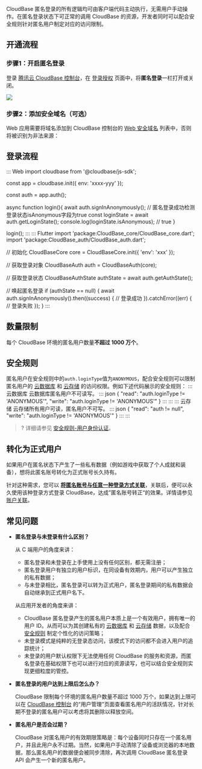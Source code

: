 CloudBase 匿名登录的所有逻辑均可由客户端代码主动执行，无需用户手动操作。在匿名登录状态下可正常的调用 CloudBase 的资源，开发者同时可以配合安全规则针对匿名用户制定对应的访问限制。

## 开通流程

### 步骤1：开启匿名登录[](id:step1)

登录 [腾讯云 CloudBase 控制台](https://console.cloud.tencent.com/tcb)，在 [登录授权](https://console.cloud.tencent.com/tcb/env/login) 页面中，将**匿名登录**一栏打开或关闭。

![](https://qcloudimg.tencent-cloud.cn/raw/0963897b59fd995481c2254b89493f5f.png)

### 步骤2：添加安全域名（可选）[](id:step2)

Web 应用需要将域名添加到 CloudBase 控制台的 [Web 安全域名](https://console.cloud.tencent.com/tcb/env/safety) 列表中，否则将被识别为非法来源：

## 登录流程
<dx-codeblock>
:::  Web
import cloudbase from '@cloudbase/js-sdk';

const app = cloudbase.init({
  env: 'xxxx-yyy'
});

const auth = app.auth();

async function login(){
  await auth.signInAnonymously();
  // 匿名登录成功检测登录状态isAnonymous字段为true
  const loginState = await auth.getLoginState();
  console.log(loginState.isAnonymous); // true
}

login();
:::
:::  Flutter
import 'package:CloudBase_core/CloudBase_core.dart';
import 'package:CloudBase_auth/CloudBase_auth.dart';

// 初始化
CloudBaseCore core = CloudBaseCore.init({
    'env': 'xxx'
});

// 获取登录对象
CloudBaseAuth auth = CloudBaseAuth(core);

// 获取登录状态
CloudBaseAuthState authState = await auth.getAuthState();

// 唤起匿名登录
if (authState == null) {
    await auth.signInAnonymously().then((success) {
        // 登录成功
    }).catchError((err) {
        // 登录失败
    });
}
:::
</dx-codeblock>

## 数量限制

每个 CloudBase 环境的匿名用户数量**不超过 1000 万个**。

## 安全规则

匿名用户在安全规则中的`auth.loginType`值为`ANONYMOUS`，配合安全规则可以限制匿名用户的 [云数据库](https://cloud.tencent.com/document/product/876/19369) 和 [云存储](https://cloud.tencent.com/document/product/876/19376) 的访问权限。例如下述代码展示的安全规则：
<dx-tabs>
::: 云数据库
云数据库匿名用户不可读写。
<dx-codeblock>
:::  json
{
  "read": "auth.loginType != 'ANONYMOUS'",
  "write": "auth.loginType != 'ANONYMOUS'"
}
:::
</dx-codeblock>
:::
::: 云存储
云存储所有用户可读，匿名用户不可写。
<dx-codeblock>
:::  json
{
  "read": "auth != null",
  "write": "auth.loginType != 'ANONYMOUS'"
}
:::
</dx-codeblock>
:::
</dx-tabs>

>? 详细请参见 [安全规则-用户身份认证](https://cloud.tencent.com/document/product/876/41757#.E7.94.A8.E6.88.B7.E8.BA.AB.E4.BB.BD.E8.AE.A4.E8.AF.81)。

## 转化为正式用户

如果用户在匿名状态下产生了一些私有数据（例如游戏中获取了个人成就和装备），想将此匿名账号转化为正式账号长久持有。

针对这种需求，您可以 [**将匿名账号与任意一种登录方式关联**](https://cloud.tencent.com/document/product/876/46139)，关联后，便可以永久使用该种登录方式登录 CloudBase，达成”匿名账号转正“的效果。详情请参见 [账户关联](https://cloud.tencent.com/document/product/876/46139)。

## 常见问题

- **匿名登录与未登录有什么区别？**

  从 C 端用户的角度来讲：

  - 匿名登录和未登录在上手使用上没有任何区别，都无需注册；
  - 匿名登录用户有独立的用户标识，在同设备有效期内，用户可以产生独立的私有数据；
  - 与未登录相比，匿名登录可以转为正式用户，匿名登录期间的私有数据会自动继承到正式用户名下。

  从应用开发者的角度来讲：

  - CloudBase 匿名登录产生的匿名用户本质上是一个有效用户，拥有唯一的用户 ID。从而可以为其创建私有的 [云数据库](https://cloud.tencent.com/document/product/876/19369) 和 [云存储](https://cloud.tencent.com/document/product/876/19376) 数据，以及配合 [安全规则](https://cloud.tencent.com/document/product/876/36414) 制定个性化的访问策略；
  - 未登录模式是纯粹的无登录态访问，该模式下的访问都不会进入用户的追踪统计；
  - 未登录的用户默认权限下无法使用任何 CloudBase 的服务和资源，而匿名登录在基础权限下也可以进行对应的资源读写，也可以结合安全规则实现更细粒度的管控。

- **匿名登录的用户达到上限后怎么办？**

  CloudBase 限制每个环境的匿名用户数量不超过 1000 万个，如果达到上限可以在 [CloudBase 控制台](https://console.cloud.tencent.com/tcb/user) 的“用户管理”页面查看匿名用户的活跃情况，针对长期不登录的匿名用户可以考虑将其删除以释放空间。

- **匿名用户是否会过期？**

  CloudBase 对匿名用户的有效期限策略是：每个设备同时只存在一个匿名用户，并且此用户永不过期。当然，如果用户手动清除了设备或浏览器的本地数据，那么匿名用户的数据便会被同步清除，再次调用 CloudBase 匿名登录 API 会产生一个新的匿名用户。
